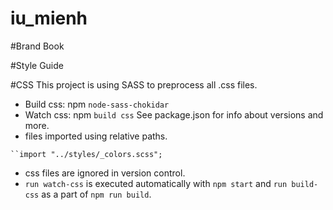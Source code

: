 # iu_mienh

#Brand Book

#Style Guide

#CSS
This project is using SASS to preprocess all .css files.
 - Build css: npm `node-sass-chokidar`
 - Watch css: npm `build css`
See package.json for info about versions and more.
 - files imported using relative paths.
 ```
``import "../styles/_colors.scss";
```
 - css files are ignored in version control.
 - `run watch-css` is executed automatically with `npm start` and `run build-css` as a part of `npm run build`.